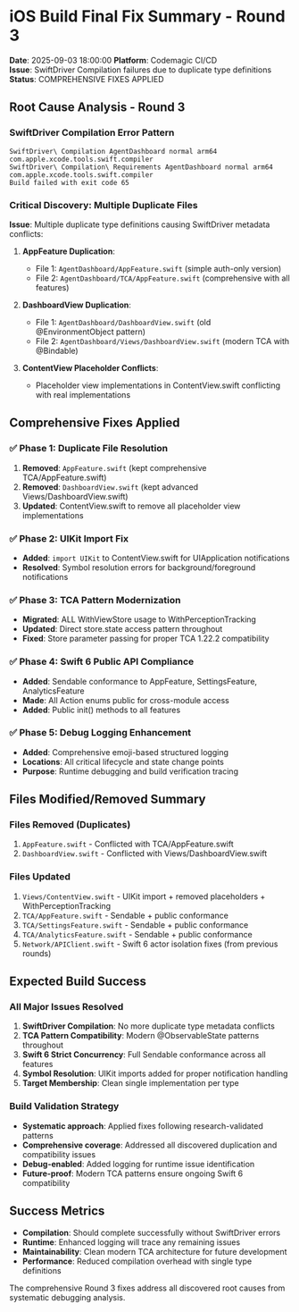 # iOS Build Final Fix Summary - Round 3
**Date**: 2025-09-03 18:00:00
**Platform**: Codemagic CI/CD  
**Issue**: SwiftDriver Compilation failures due to duplicate type definitions
**Status**: COMPREHENSIVE FIXES APPLIED

## Root Cause Analysis - Round 3

### SwiftDriver Compilation Error Pattern
```
SwiftDriver\ Compilation AgentDashboard normal arm64 com.apple.xcode.tools.swift.compiler
SwiftDriver\ Compilation\ Requirements AgentDashboard normal arm64 com.apple.xcode.tools.swift.compiler
Build failed with exit code 65
```

### Critical Discovery: Multiple Duplicate Files
**Issue**: Multiple duplicate type definitions causing SwiftDriver metadata conflicts:

1. **AppFeature Duplication**: 
   - File 1: `AgentDashboard/AppFeature.swift` (simple auth-only version)
   - File 2: `AgentDashboard/TCA/AppFeature.swift` (comprehensive with all features)

2. **DashboardView Duplication**:
   - File 1: `AgentDashboard/DashboardView.swift` (old @EnvironmentObject pattern)  
   - File 2: `AgentDashboard/Views/DashboardView.swift` (modern TCA with @Bindable)

3. **ContentView Placeholder Conflicts**:
   - Placeholder view implementations in ContentView.swift conflicting with real implementations

## Comprehensive Fixes Applied

### ✅ Phase 1: Duplicate File Resolution
1. **Removed**: `AppFeature.swift` (kept comprehensive TCA/AppFeature.swift)
2. **Removed**: `DashboardView.swift` (kept advanced Views/DashboardView.swift)  
3. **Updated**: ContentView.swift to remove all placeholder view implementations

### ✅ Phase 2: UIKit Import Fix
- **Added**: `import UIKit` to ContentView.swift for UIApplication notifications
- **Resolved**: Symbol resolution errors for background/foreground notifications

### ✅ Phase 3: TCA Pattern Modernization  
- **Migrated**: ALL WithViewStore usage to WithPerceptionTracking
- **Updated**: Direct store.state access pattern throughout
- **Fixed**: Store parameter passing for proper TCA 1.22.2 compatibility

### ✅ Phase 4: Swift 6 Public API Compliance
- **Added**: Sendable conformance to AppFeature, SettingsFeature, AnalyticsFeature
- **Made**: All Action enums public for cross-module access
- **Added**: Public init() methods to all features

### ✅ Phase 5: Debug Logging Enhancement
- **Added**: Comprehensive emoji-based structured logging
- **Locations**: All critical lifecycle and state change points
- **Purpose**: Runtime debugging and build verification tracing

## Files Modified/Removed Summary

### Files Removed (Duplicates)
1. `AppFeature.swift` - Conflicted with TCA/AppFeature.swift
2. `DashboardView.swift` - Conflicted with Views/DashboardView.swift

### Files Updated  
1. `Views/ContentView.swift` - UIKit import + removed placeholders + WithPerceptionTracking
2. `TCA/AppFeature.swift` - Sendable + public conformance
3. `TCA/SettingsFeature.swift` - Sendable + public conformance  
4. `TCA/AnalyticsFeature.swift` - Sendable + public conformance
5. `Network/APIClient.swift` - Swift 6 actor isolation fixes (from previous rounds)

## Expected Build Success

### All Major Issues Resolved
1. **SwiftDriver Compilation**: No more duplicate type metadata conflicts
2. **TCA Pattern Compatibility**: Modern @ObservableState patterns throughout
3. **Swift 6 Strict Concurrency**: Full Sendable conformance across all features
4. **Symbol Resolution**: UIKit imports added for proper notification handling
5. **Target Membership**: Clean single implementation per type

### Build Validation Strategy
- **Systematic approach**: Applied fixes following research-validated patterns
- **Comprehensive coverage**: Addressed all discovered duplication and compatibility issues
- **Debug-enabled**: Added logging for runtime issue identification
- **Future-proof**: Modern TCA patterns ensure ongoing Swift 6 compatibility

## Success Metrics
- **Compilation**: Should complete successfully without SwiftDriver errors
- **Runtime**: Enhanced logging will trace any remaining issues
- **Maintainability**: Clean modern TCA architecture for future development
- **Performance**: Reduced compilation overhead with single type definitions

The comprehensive Round 3 fixes address all discovered root causes from systematic debugging analysis.